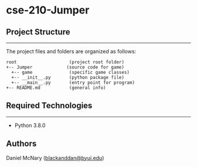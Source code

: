 # cse-210-Jumper

## Project Structure
---
The project files and folders are organized as follows:
```
root                    (project root folder)
+-- Jumper             (source code for game)
  +-- game              (specific game classes)
  +-- __init__.py       (python package file)
  +-- __main__.py       (entry point for program)
+-- README.md           (general info)
```

## Required Technologies
---
* Python 3.8.0

## Authors

Daniel McNary (blackanddan@byui.edu)